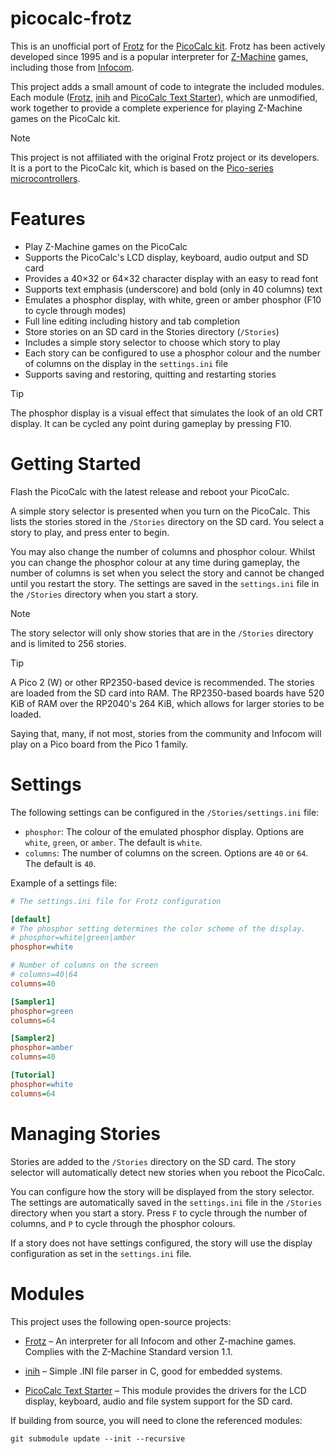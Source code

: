 # picocalc-frotz

This is an unofficial port of [Frotz](https://davidgriffith.gitlab.io/frotz/) for the [PicoCalc kit](https://www.clockworkpi.com/picocalc). Frotz has been actively developed since 1995 and is a popular interpreter for [Z-Machine](https://en.wikipedia.org/wiki/Z-machine) games, including those from [Infocom](https://en.wikipedia.org/wiki/Infocom).

This project adds a small amount of code to integrate the included modules. Each module ([Frotz](https://gitlab.com/DavidGriffith/frotz), [inih](https://github.com/benhoyt/inih) and [PicoCalc Text Starter](https://github.com/BlairLeduc/picocalc-text-starter)), which are unmodified, work together to provide a complete experience for playing Z-Machine games on the PicoCalc kit.

> [!NOTE]
> This project is not affiliated with the original Frotz project or its developers. It is a port to the PicoCalc kit, which is based on the [Pico-series microcontrollers](https://www.raspberrypi.com/documentation/microcontrollers/pico-series.html).


# Features

- Play Z-Machine games on the PicoCalc
- Supports the PicoCalc's LCD display, keyboard, audio output and SD card
- Provides a 40×32 or 64×32 character display with an easy to read font
- Supports text emphasis (underscore) and bold (only in 40 columns) text
- Emulates a phosphor display, with white, green or amber phosphor (F10 to cycle through modes)
- Full line editing including history and tab completion
- Store stories on an SD card in the Stories directory (`/Stories`)
- Includes a simple story selector to choose which story to play
- Each story can be configured to use a phosphor colour and the number of columns on the display in the `settings.ini` file 
- Supports saving and restoring, quitting and restarting stories

> [!TIP]
> The phosphor display is a visual effect that simulates the look of an old CRT display. It can be cycled any point during gameplay by pressing F10. 

# Getting Started

Flash the PicoCalc with the latest release and reboot your PicoCalc.

A simple story selector is presented when you turn on the PicoCalc. This lists the stories stored in the `/Stories` directory on the SD card. You select a story to play, and press enter to begin. 

You may also change the number of columns and phosphor colour. Whilst you can change the phosphor colour at any time during gameplay, the number of columns is set when you select the story and cannot be changed until you restart the story. The settings are saved in the `settings.ini` file in the `/Stories` directory when you start a story.

> [!NOTE]
> The story selector will only show stories that are in the `/Stories` directory and is limited to 256 stories.

> [!TIP]
>A Pico 2 (W) or other RP2350-based device is recommended. The stories are loaded from the SD card into RAM. The RP2350-based boards have 520 KiB of RAM over the RP2040's 264 KiB, which allows for larger stories to be loaded.
>
>Saying that, many, if not most, stories from the community and Infocom will play on a Pico board from the Pico 1 family.

# Settings

The following settings can be configured in the `/Stories/settings.ini` file:

- `phosphor`: The colour of the emulated phosphor display. Options are `white`, `green`, or `amber`. The default is `white`.
- `columns`: The number of columns on the screen. Options are `40` or `64`. The default is `40`. 

Example of a settings file:

```ini
# The settings.ini file for Frotz configuration

[default]
# The phosphor setting determines the color scheme of the display.
# phosphor=white|green|amber
phosphor=white

# Number of columns on the screen
# columns=40|64
columns=40

[Sampler1]
phosphor=green
columns=64

[Sampler2]
phosphor=amber
columns=40

[Tutorial]
phosphor=white
columns=64
```

# Managing Stories

Stories are added to the `/Stories` directory on the SD card. The story selector will automatically detect new stories when you reboot the PicoCalc.

You can configure how the story will be displayed from the story selector. The settings are automatically saved in the `settings.ini` file in the `/Stories` directory when you start a story. Press `F` to cycle through the number of columns, and `P` to cycle through the phosphor colours.

If a story does not have settings configured, the story will use the display configuration as set in the `settings.ini` file.

# Modules

This project uses the following open-source projects:

- [Frotz](https://gitlab.com/DavidGriffith/frotz) – An interpreter for all Infocom and other Z-machine games. Complies with the Z-Machine Standard version 1.1.

- [inih](https://github.com/benhoyt/inih) – Simple .INI file parser in C, good for embedded systems.

- [PicoCalc Text Starter](https://github.com/BlairLeduc/picocalc-text-starter) – This module provides the drivers for the LCD display, keyboard, audio and file system support for the SD card.

If building from source, you will need to clone the referenced modules:

`git submodule update --init --recursive`